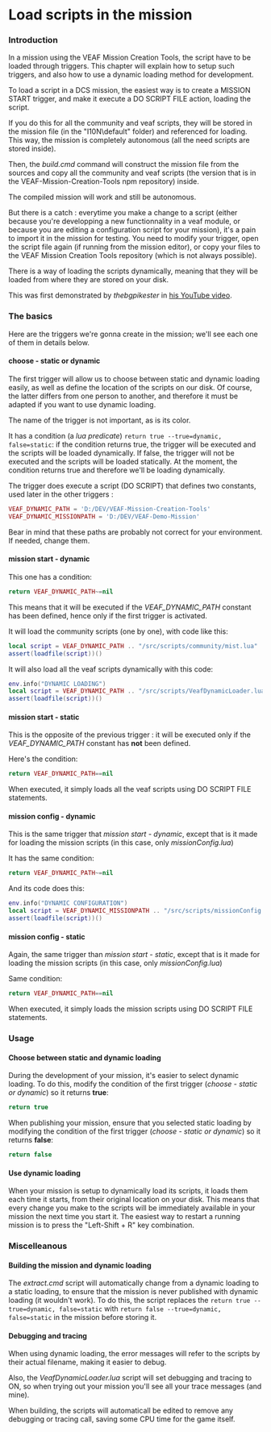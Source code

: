 # Load scripts in the mission

### Introduction

In a mission using the VEAF Mission Creation Tools, the script have to be loaded through triggers. This chapter will explain how to setup such triggers, and also how to use a dynamic loading method for development.

To load a script in a DCS mission, the easiest way is to create a MISSION START trigger, and make it execute a DO SCRIPT FILE action, loading the script.

If you do this for all the community and veaf scripts, they will be stored in the mission file (in the "I10N\default" folder) and referenced for loading. This way, the mission is completely autonomous (all the need scripts are stored inside).

Then, the _build.cmd_ command will construct the mission file from the sources and copy all the community and veaf scripts (the version that is in the VEAF-Mission-Creation-Tools npm repository) inside.

The compiled mission will work and still be autonomous.

But there is a catch : everytime you make a change to a script (either because you're developping a new functionnality in a veaf module, or because you are editing a configuration script for your mission), it's a pain to import it in the mission for testing. You need to modify your trigger, open the script file again (if running from the mission editor), or copy your files to the VEAF Mission Creation Tools repository (which is not always possible).

There is a way of loading the scripts dynamically, meaning that they will be loaded from where they are stored on your disk.

This was first demonstrated by _thebgpikester_ in [his YouTube video](https://www.youtube.com/watch?v=BMKBXjjKiDI).

### The basics

Here are the triggers we're gonna create in the mission; we'll see each one of them in details below.

#### choose - static or dynamic

The first trigger will allow us to choose between static and dynamic loading easily, as well as define the location of the scripts on our disk. Of course, the latter differs from one person to another, and therefore it must be adapted if you want to use dynamic loading.

The name of the trigger is not important, as is its color.

It has a condition (a _lua predicate_) `return true --true=dynamic, false=static`: if the condition returns true, the trigger will be executed and the scripts will be loaded dynamically. If false, the trigger will not be executed and the scripts will be loaded statically. At the moment, the condition returns true and therefore we'll be loading dynamically.

The trigger does execute a script (DO SCRIPT) that defines two constants, used later in the other triggers :

```lua
VEAF_DYNAMIC_PATH = 'D:/DEV/VEAF-Mission-Creation-Tools'
VEAF_DYNAMIC_MISSIONPATH = 'D:/DEV/VEAF-Demo-Mission'
```

Bear in mind that these paths are probably not correct for your environment. If needed, change them.

#### mission start - dynamic

This one has a condition:

```lua
return VEAF_DYNAMIC_PATH~=nil
```

This means that it will be executed if the _VEAF\_DYNAMIC\_PATH_ constant has been defined, hence only if the first trigger is activated.

It will load the community scripts (one by one), with code like this:

```lua
local script = VEAF_DYNAMIC_PATH .. "/src/scripts/community/mist.lua"
assert(loadfile(script))()
```

It will also load all the veaf scripts dynamically with this code:

```lua
env.info("DYNAMIC LOADING")
local script = VEAF_DYNAMIC_PATH .. "/src/scripts/VeafDynamicLoader.lua"
assert(loadfile(script))()
```

#### mission start - static

This is the opposite of the previous trigger : it will be executed only if the _VEAF\_DYNAMIC\_PATH_ constant has **not** been defined.

Here's the condition:

```lua
return VEAF_DYNAMIC_PATH==nil
```

When executed, it simply loads all the veaf scripts using DO SCRIPT FILE statements.

#### mission config - dynamic

This is the same trigger that _mission start - dynamic_, except that is it made for loading the mission scripts (in this case, only _missionConfig.lua_)

It has the same condition:

```lua
return VEAF_DYNAMIC_PATH~=nil
```

And its code does this:

```lua
env.info("DYNAMIC CONFIGURATION")
local script = VEAF_DYNAMIC_MISSIONPATH .. "/src/scripts/missionConfig.lua"
assert(loadfile(script))()
```

#### mission config - static

Again, the same trigger than _mission start - static_, except that is it made for loading the mission scripts (in this case, only _missionConfig.lua_)

Same condition:

```lua
return VEAF_DYNAMIC_PATH==nil
```

When executed, it simply loads the mission scripts using DO SCRIPT FILE statements.

### Usage

#### Choose between static and dynamic loading

During the development of your mission, it's easier to select dynamic loading. To do this, modify the condition of the first trigger (_choose - static or dynamic_) so it returns **true**:

```lua
return true
```

When publishing your mission, ensure that you selected static loading by modifying the condition of the first trigger (_choose - static or dynamic_) so it returns **false**:

```lua
return false
```

#### Use dynamic loading

When your mission is setup to dynamically load its scripts, it loads them each time it starts, from their original location on your disk. This means that every change you make to the scripts will be immediately available in your mission the next time you start it. The easiest way to restart a running mission is to press the "Left-Shift + R" key combination.

### Miscelleanous

#### Building the mission and dynamic loading

The _extract.cmd_ script will automatically change from a dynamic loading to a static loading, to ensure that the mission is never published with dynamic loading (it wouldn't work). To do this, the script replaces the `return true --true=dynamic, false=static` with `return false --true=dynamic, false=static` in the mission before storing it.

#### Debugging and tracing

When using dynamic loading, the error messages will refer to the scripts by their actual filename, making it easier to debug.

Also, the _VeafDynamicLoader.lua_ script will set debugging and tracing to ON, so when trying out your mission you'll see all your trace messages (and mine).

When building, the scripts will automaticall be edited to remove any debugging or tracing call, saving some CPU time for the game itself.
